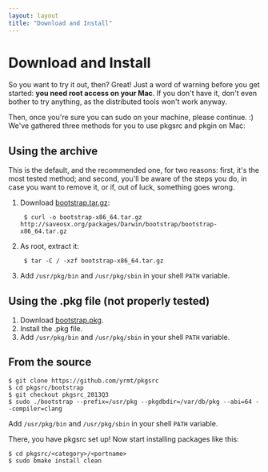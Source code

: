 ```yaml
---
layout: layout
title: "Download and Install"
---
```


Download and Install
====================

So you want to try it out, then? Great! Just a word of warning before you get started: **you need root access on your Mac**. If you don't have it, don't even bother to try anything, as the distributed tools won't work anyway.

Then, once you're sure you can sudo on your machine, please continue. :)
We've gathered three methods for you to use pkgsrc and pkgin on Mac:

Using the archive
-----------------

This is the default, and the recommended one, for two reasons: first, it's the most tested method; and second, you'll be aware of the steps you do, in case you want to remove it, or if, out of luck, something goes wrong.

1. Download [bootstrap.tar.gz](http://saveosx.org/packages/Darwin/bootstrap/bootstrap-x86_64.tar.gz):

        $ curl -o bootstrap-x86_64.tar.gz http://saveosx.org/packages/Darwin/bootstrap/bootstrap-x86_64.tar.gz

2. As root, extract it:

        $ tar -C / -xzf bootstrap-x86_64.tar.gz

3. Add `/usr/pkg/bin` and `/usr/pkg/sbin` in your shell `PATH` variable.

Using the .pkg file (not properly tested)
-----------------------------------------

1. Download [bootstrap.pkg](http://saveosx.org/packages/Darwin/bootstrap/bootstrap-x86_64.pkg).
2. Install the .pkg file.
3. Add `/usr/pkg/bin` and `/usr/pkg/sbin` in your shell `PATH` variable.

From the source
---------------

    $ git clone https://github.com/yrmt/pkgsrc
    $ cd pkgsrc/bootstrap
    $ git checkout pkgsrc_2013Q3
    $ sudo ./bootstrap --prefix=/usr/pkg --pkgdbdir=/var/db/pkg --abi=64 --compiler=clang

Add `/usr/pkg/bin` and `/usr/pkg/sbin` in your shell `PATH` variable.

There, you have pkgsrc set up! Now start installing packages like this:

    $ cd pkgsrc/<category>/<portname>
    $ sudo bmake install clean
